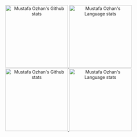 <!-- Light Mode -->
<div align="center">
    <a href="https://github.com/anuraghazra/github-readme-stats#gh-light-mode-only">
        <img height=200 
            src="https://github-readme-stats.vercel.app/api?username=mustafaozhan&count_private=true&include_all_commits=true&line_height=28&card_width=460&include_orgs=true&theme=default&show_icons=true#gh-light-mode-only"
            alt="Mustafa Ozhan's Github stats" />
    </a>
    <a href="https://github.com/anuraghazra/github-readme-stats#gh-light-mode-only">
        <img height=200 
            src="https://github-readme-stats.vercel.app/api/top-langs/?username=mustafaozhan&count_private&include_all_commits=true&layout=compact&langs_count=10&hide=css&include_orgs=true&theme=default&show_icons=true#gh-light-mode-only"
            alt="Mustafa Ozhan's Language stats" />
    </a>
</div>

<!-- Dark Mode -->
<div align="center"> 
    <a href="https://github.com/anuraghazra/github-readme-stats#gh-dark-mode-only">
        <img height=200 
            src="https://github-readme-stats.vercel.app/api?username=mustafaozhan&count_private=true&include_all_commits=true&line_height=28&hide_border=true&card_width=460&include_orgs=true&theme=react&show_icons=true#gh-dark-mode-only"
            alt="Mustafa Ozhan's Github stats" />
    </a>
    <a href="https://github.com/anuraghazra/github-readme-stats#gh-dark-mode-only">
        <img height=200 
            src="https://github-readme-stats.vercel.app/api/top-langs/?username=mustafaozhan&count_private&include_all_commits=true&layout=compact&langs_count=10&hide=css&hide_border=true&include_orgs=true&theme=react&show_icons=true=000000#gh-dark-mode-only"
            alt="Mustafa Ozhan's Language stats" />
    </a>
</div>

<!--  <a href="https://committers.top/germany.html">
  <img src="http://iot.fbiego.com/api/v1/commits?user=mustafaozhan&country=germany&bg_color=212328&text_color=fafafa&border_color=0000000">
  </a>
  <a href="https://committers.top/germany_private.html">
  <img src="http://iot.fbiego.com/api/v1/commits?user=mustafaozhan&country=germany_private&bg_color=212328&text_color=fafafa&border_color=0000000">
  </a>
  <a href="https://committers.top/worldwide.html">
  <img src="http://iot.fbiego.com/api/v1/commits?user=mustafaozhan&country=worldwide&bg_color=212328&text_color=fafafa&border_color=0000000000">
  </a> -->
